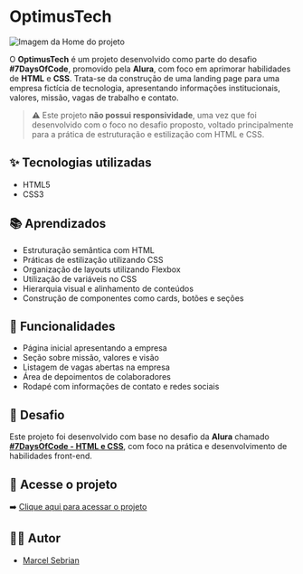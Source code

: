 # OptimusTech

![Imagem da Home do projeto](https://i.imgur.com/fEZapfn.png)

O **OptimusTech** é um projeto desenvolvido como parte do desafio **#7DaysOfCode**, promovido pela **Alura**, com foco em aprimorar habilidades de **HTML** e **CSS**. Trata-se da construção de uma landing page para uma empresa fictícia de tecnologia, apresentando informações institucionais, valores, missão, vagas de trabalho e contato.

> ⚠️ Este projeto **não possui responsividade**, uma vez que foi desenvolvido com o foco no desafio proposto, voltado principalmente para a prática de estruturação e estilização com HTML e CSS.

## ✨ Tecnologias utilizadas

- HTML5
- CSS3

## 📚 Aprendizados

- Estruturação semântica com HTML
- Práticas de estilização utilizando CSS
- Organização de layouts utilizando Flexbox
- Utilização de variáveis no CSS
- Hierarquia visual e alinhamento de conteúdos
- Construção de componentes como cards, botões e seções

## 📌 Funcionalidades

- Página inicial apresentando a empresa
- Seção sobre missão, valores e visão
- Listagem de vagas abertas na empresa
- Área de depoimentos de colaboradores
- Rodapé com informações de contato e redes sociais

## 🔗 Desafio

Este projeto foi desenvolvido com base no desafio da **Alura** chamado **[#7DaysOfCode - HTML e CSS](https://7daysofcode.io/)**, com foco na prática e desenvolvimento de habilidades front-end.

## 🔗 Acesse o projeto

➡️ [Clique aqui para acessar o projeto](https://optimus-tech-drab.vercel.app/)

## 🧑‍💻 Autor

- [Marcel Sebrian](https://github.com/MaarceelS)
